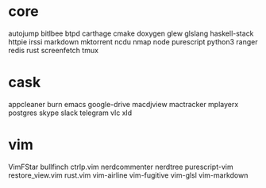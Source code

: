 # core
autojump
bitlbee
btpd
carthage
cmake
doxygen
glew
glslang
haskell-stack
httpie
irssi
markdown
mktorrent
ncdu
nmap
node
purescript
python3
ranger
redis
rust
screenfetch
tmux
# cask
appcleaner
burn
emacs
google-drive
macdjview
mactracker
mplayerx
postgres
skype
slack
telegram
vlc
xld
# vim
VimFStar
bullfinch
ctrlp.vim
nerdcommenter
nerdtree
purescript-vim
restore_view.vim
rust.vim
vim-airline
vim-fugitive
vim-glsl
vim-markdown

